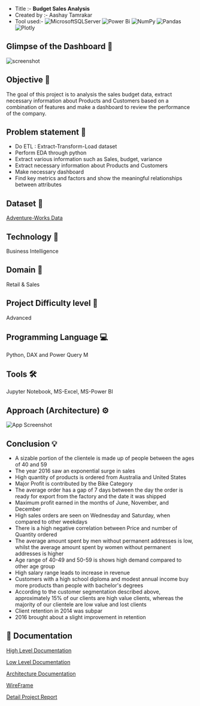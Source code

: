 * Title :-        **Budget Sales Analysis**
* Created by :-   Aashay Tamrakar
* Tool used:-     ![MicrosoftSQLServer](https://img.shields.io/badge/Microsoft%20SQL%20Server-CC2927?style=for-the-badge&logo=microsoft%20sql%20server&logoColor=white) ![Power Bi](https://img.shields.io/badge/power_bi-F2C811?style=for-the-badge&logo=powerbi&logoColor=black) ![NumPy](https://img.shields.io/badge/numpy-%23013243.svg?style=for-the-badge&logo=numpy&logoColor=white) ![Pandas](https://img.shields.io/badge/pandas-%23150458.svg?style=for-the-badge&logo=pandas&logoColor=white) ![Plotly](https://img.shields.io/badge/Plotly-%233F4F75.svg?style=for-the-badge&logo=plotly&logoColor=white)

## Glimpse of the Dashboard 🎥
![screenshot](https://user-images.githubusercontent.com/69301816/188271334-a7446448-2b97-4dfe-8f96-26f2b655f554.gif)

## Objective 🎯
The goal of this project is to analysis the sales budget data, extract necessary information about Products and Customers based on a combination of features and make a dashboard to review the performance of the company.

## Problem statement 📜
- Do ETL : Extract-Transform-Load dataset
- Perform EDA through python
- Extract various information such as Sales, budget, variance
- Extract necessary information about Products and Customers
- Make necessary dashboard
- Find key metrics and factors and show the meaningful relationships between attributes

## Dataset 📀
[Adventure-Works Data](https://github.com/Aashay30/Budget_Sales_Data_Analysis/blob/main/Project%20Details/Budget%20Sales%20Analysis.pdf)

## Technology 🤖
Business Intelligence

## Domain 🛒
Retail & Sales

## Project Difficulty level 🥇
Advanced

## Programming Language 💻
Python, DAX and Power Query M

## Tools 🛠
Jupyter Notebook, MS-Excel, MS-Power BI

## Approach (Architecture) ⚙
![App Screenshot](https://user-images.githubusercontent.com/69301816/188277362-3fe42c14-97a2-437e-bb96-4d0c812d0136.JPG)

## Conclusion 💡
- A sizable portion of the clientele is made up of people between the ages of 40 and 59
- The year 2016 saw an exponential surge in sales
- High quantity of products is ordered from Australia and United States
- Major Profit is contributed by the Bike Category
- The average order has a gap of 7 days between the day the order is ready for export from the factory and the date it was shipped
- Maximum profit earned in the months of June, November, and December
- High sales orders are seen on Wednesday and Saturday, when compared to other weekdays
- There is a high negative correlation between Price and number of Quantity ordered
- The average amount spent by men without permanent addresses is low, whilst the average amount spent by women without permanent addresses is higher
- Age range of 40-49 and 50-59 is shows high demand compared to other age group
- High salary range leads to increase in revenue
- Customers with a high school diploma and modest annual income buy more products than people with bachelor's degrees
- According to the customer segmentation described above, approximately 15% of our clients are high value clients, whereas the majority of our clientele are low value and lost clients
- Client retention in 2014 was subpar
- 2016 brought about a slight improvement in retention

## 📖 Documentation

[High Level Documentation](https://github.com/Aashay30/Budget_Sales_Data_Analysis/blob/main/Project%20Documents/01%20High%20Level%20Design.pdf)

[Low Level Documentation](https://github.com/Aashay30/Budget_Sales_Data_Analysis/blob/main/Project%20Documents/02%20Low%20Level%20Design.pdf)

[Architecture Documentation](https://github.com/Aashay30/Budget_Sales_Data_Analysis/blob/main/Project%20Documents/03%20Architecture.pdf)

[WireFrame](https://github.com/Aashay30/Budget_Sales_Data_Analysis/blob/main/Project%20Documents/04%20Wireframe.pdf)

[Detail Project Report](https://github.com/Aashay30/Budget_Sales_Data_Analysis/blob/main/Project%20Documents/05%20Detailed%20Project%20Report.pdf)
